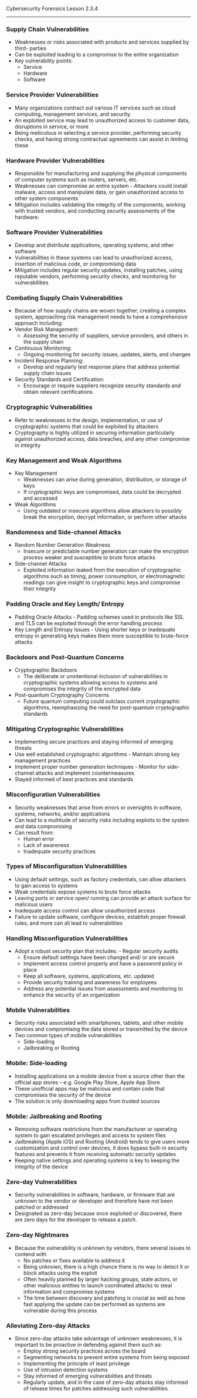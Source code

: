 Cybersecurity Forensics Lesson 2.3.4
___
### Supply Chain Vulnerabilities
- Weaknesses or risks associated with products and services supplied by third- parties
- Can be exploited leading to a compromise to the entire organization
- Key vulnerability points: 
	- Service
	- Hardware 
	- Software

### Service Provider Vulnerabilities
- Many organizations contract out various IT services such as cloud computing, management services, and security.
- An exploited service may lead to unauthorized access to customer data, disruptions in service, or more
- Being meticulous in selecting a service provider, performing security checks, and having strong contractual agreements can assist in limiting these

### Hardware Provider Vulnerabilities
- Responsible for manufacturing and supplying the physical components of computer systems such as routers, servers, etc.
- Weaknesses can compromise an entire system - Attackers could install malware, access and manipulate data, or gain unauthorized access to other system components
- Mitigation includes validating the integrity of the components, working with trusted vendors, and conducting security assessments of the hardware.

### Software Provider Vulnerabilities
- Develop and distribute applications, operating systems, and other software
- Vulnerabilities in these systems can lead to unauthorized access, insertion of malicious code, or compromising data
- Mitigation includes regular security updates, installing patches, using reputable vendors, performing security checks, and monitoring for vulnerabilities

### Combating Supply Chain Vulnerabilities
- Because of how supply chains are woven together, creating a complex system, approaching risk management needs to have a comprehensive approach including:
- Vendor Risk Management:
	- Assessing the security of suppliers, service providers, and others in the supply chain
- Continuous Monitoring:
	- Ongoing monitoring for security issues, updates, alerts, and changes
- Incident Response Planning: 
	- Develop and regularly test response plans that address potential supply chain issues
- Security Standards and Certification: 
	- Encourage or require suppliers recognize security standards and obtain relevant certifications

### Cryptographic Vulnerabilities
- Refer to weaknesses in the design, implementation, or use of cryptographic systems that could be exploited by attackers
- Cryptography is highly utilized in securing information particularly against unauthorized access, data breaches, and any other compromise in integrity

### Key Management and Weak Algorithms
- Key Management
	- Weaknesses can arise during generation, distribution, or storage of keys
	- If cryptographic keys are compromised, data could be decrypted and accessed
- Weak Algorithms
	- Using outdated or insecure algorithms allow attackers to possibly break the encryption, decrypt information, or perform other attacks

### Randomness and Side-channel Attacks
- Random Number Generation Weakness
	- Insecure or predictable number generation can make the encryption process weaker and susceptible to brute force attacks
- Side-channel Attacks
	- Exploited information leaked from the execution of cryptographic algorithms such as timing, power consumption, or electromagnetic readings can give insight to cryptographic keys and compromise their integrity

### Padding Oracle and Key Length/ Entropy
- Padding Oracle Attacks - Padding schemes used in protocols like SSL and TLS can be exploited through the error handling process
- Key Length and Entropy Issues - Using shorter keys or inadequate entropy in generating keys makes them more susceptible to brute-force attacks

### Backdoors and Post-Quantum Concerns
- Cryptographic Backdoors
	- The deliberate or unintentional inclusion of vulnerabilities in cryptographic systems allowing access to systems and compromises the integrity of the encrypted data
- Post-quantum Cryptography Concerns
	- Future quantum computing could outclass current cryptographic algorithms, reemphasizing the need for post-quantum cryptographic standards

### Mitigating Cryptographic Vulnerabilities
- Implementing secure practices and staying informed of emerging threats
- Use well established cryptographic algorithms - Maintain strong key management practices
- Implement proper number generation techniques - Monitor for side-channel attacks and implement countermeasures
- Stayed informed of best practices and standards

### Misconfiguration Vulnerabilities
- Security weaknesses that arise from errors or oversights in software, systems, networks, and/or applications
- Can lead to a multitude of security risks including exploits to the system and data compromising
- Can result from:
	- Human error
	- Lack of awareness
	- Inadequate security practices

### Types of Misconfiguration Vulnerabilities
- Using default settings, such as factory credentials, can allow attackers to gain access to systems
- Weak credentials expose systems to brute force attacks
- Leaving ports or service open/ running can provide an attack surface for malicious users
- Inadequate access control can allow unauthorized access
- Failure to update software, configure devices, establish proper firewall rules, and more can all lead to vulnerabilities

### Handling Misconfiguration Vulnerabilities
- Adopt a robust security plan that includes: - Regular security audits
	- Ensure default settings have been changed and/ or are secure
	- Implement access control properly and have a password policy in place
	- Keep all software, systems, applications, etc. updated
	- Provide security training and awareness for employees
	- Address any potential issues from assessments and monitoring to enhance the security of an organization

### Mobile Vulnerabilities
- Security risks associated with smartphones, tablets, and other mobile devices and compromising the data stored or transmitted by the device
- Two common types of mobile vulnerabilities
	- Side-loading
	- Jailbreaking or Rooting
### Mobile: Side-loading
- Installing applications on a mobile device from a source other than the official app stores – e.g. Google Play Store, Apple App Store
- These unofficial apps may be malicious and contain code that compromises the security of the device
- The solution is only downloading apps from trusted sources

### Mobile: Jailbreaking and Rooting
- Removing software restrictions from the manufacturer or operating system to gain escalated privileges and access to system files
- Jailbreaking (Apple iOS) and Rooting (Android) tends to give users more customization and control over devices, it does bypass built-in security features and prevents it from receiving automatic security updates
- Keeping native settings and operating systems is key to keeping the integrity of the device

### Zero-day Vulnerabilities
- Security vulnerabilities in software, hardware, or firmware that are unknown to the vendor or developer and therefore have not been patched or addressed
- Designated as zero-day because once exploited or discovered, there are zero days for the developer to release a patch.

### Zero-day Nightmares
- Because the vulnerability is unknown by vendors, there several issues to contend with
	- No patches or fixes available to address it
	- Being unknown, there is a high chance there is no way to detect it or block attacks using the exploit
	- Often heavily planned by larger hacking groups, state actors, or other malicious entities to launch coordinated attacks to steal information and compromise systems
	- The time between discovery and patching is crucial as well as how fast applying the update can be performed as systems are vulnerable during this process

### Alleviating Zero-day Attacks
- Since zero-day attacks take advantage of unknown weaknesses, it is important to be proactive in defending against them such as:
	- Employ strong security practices across the board
	- Segmenting networks to prevent entire systems from being exposed
	- Implementing the principle of least privilege
	- Use of intrusion detection systems
	- Stay informed of emerging vulnerabilities and threats
	- Regularly update, and in the case of zero-day attacks stay informed of release times for patches addressing such vulnerabilities